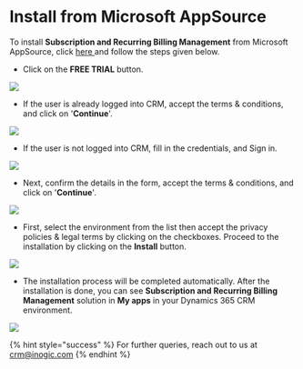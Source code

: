 # Install from Microsoft AppSource

To install **Subscription and Recurring Billing Management** from Microsoft AppSource, click [here ](https://appsource.microsoft.com/en-gb/product/dynamics-365/inogic.subscription-recurring-billing-dynamics-365?tab=Overview)and follow the steps given below.

* Click on the **FREE TRIAL** button.

![](<../../.gitbook/assets/SRBM AppSource\_1 (2).png>)

* If the user is already logged into CRM, accept the terms & conditions, and click on '**Continue**'.

![](<../../.gitbook/assets/SRBM AppSource\_2.png>)

* If the user is not logged into CRM, fill in the credentials, and Sign in.

![](<../../.gitbook/assets/SRBM AppSource\_3.png>)

* Next, confirm the details in the form, accept the terms & conditions, and click on '**Continue**'.

![](<../../.gitbook/assets/SRBM AppSource\_4.png>)

* First, select the environment from the list then accept the privacy policies & legal terms by clicking on the checkboxes. Proceed to the installation by clicking on the **Install** button.

![](<../../.gitbook/assets/SRBM AppSource\_5.png>)

* The installation process will be completed automatically. After the installation is done, you can see **Subscription and Recurring Billing Management** solution in **My apps** in your Dynamics 365 CRM environment.

![](<../../.gitbook/assets/SRBM AppSource\_6.png>)

{% hint style="success" %}
For further queries, reach out to us at [crm@inogic.com](mailto:crm@inogic.com)
{% endhint %}
